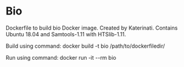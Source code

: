 # Bio
Dockerfile to build bio Docker image. Created by Katerinati.
Contains Ubuntu 18.04 and Samtools-1.11 with HTSlib-1.11.

Build using command:
docker build -t bio /path/to/dockerfiledir/ 

Run using command:
docker run -it --rm bio
